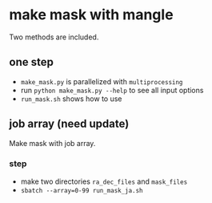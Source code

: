 # make mask with mangle

Two methods are included.

## one step

- `make_mask.py` is parallelized with `multiprocessing`
 - run `python make_mask.py --help` to see all input options
- `run_mask.sh` shows how to use

## job array (need update)

Make mask with job array.

### step
- make two directories `ra_dec_files` and `mask_files`
- `sbatch --array=0-99 run_mask_ja.sh`
